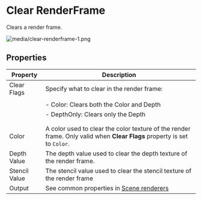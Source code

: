 # Clear RenderFrame

Clears a render frame. 

![media/clear-renderframe-1.png](media/clear-renderframe-1.png) 

## Properties

| Property      | Description                                                                                                              |
| ------------- | ------------------------------------------------------------------------------------------------------------------------ |
| Clear Flags   | Specify what to clear in the render frame:                                                                               |
|               |                                                                                                                          |
|               | - Color: Clears both the Color and Depth                                                                                 |
|               | - DepthOnly: Clears only the Depth                                                                                       |
|               |                                                                                                                          |
|               |                                                                                                                          |
| Color         | A color used to clear the color texture of the render frame. Only valid when **Clear Flags** property is set to `Color`. |
| Depth Value   | The depth value used to clear the depth texture of the render frame.                                                     |
| Stencil Value | The stencil value used to clear the stencil texture of the render frame                                                  |
| Output        | See common properties in [Scene renderers](index.md)                                                                     |


 

 

 


